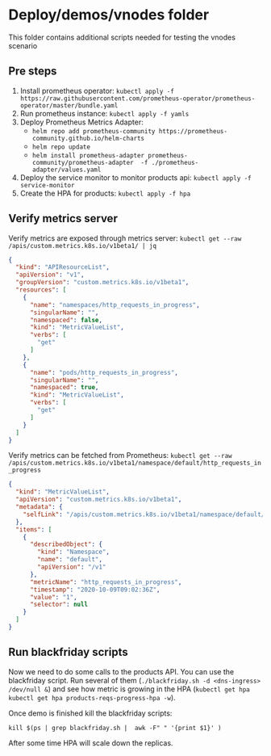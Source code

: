 # Deploy/demos/vnodes folder

This folder contains additional scripts needed for testing the vnodes scenario


## Pre steps

1. Install prometheus operator: `kubectl apply -f https://raw.githubusercontent.com/prometheus-operator/prometheus-operator/master/bundle.yaml`
2. Run prometheus instance: `kubectl apply -f yamls`
3. Deploy Prometheus Metrics Adapter:
    * `helm repo add prometheus-community https://prometheus-community.github.io/helm-charts`
    * `helm repo update`
    * `helm install prometheus-adapter prometheus-community/prometheus-adapter  -f ./prometheus-adapter/values.yaml`
4. Deploy the service monitor to monitor products api: `kubectl apply -f service-monitor`
5. Create the HPA for products: `kubectl apply -f hpa`

## Verify metrics server

Verify metrics are exposed through metrics server: `kubectl get --raw /apis/custom.metrics.k8s.io/v1beta1/ | jq` 

```json
{
  "kind": "APIResourceList",
  "apiVersion": "v1",
  "groupVersion": "custom.metrics.k8s.io/v1beta1",
  "resources": [
    {
      "name": "namespaces/http_requests_in_progress",
      "singularName": "",
      "namespaced": false,
      "kind": "MetricValueList",
      "verbs": [
        "get"
      ]
    },
    {
      "name": "pods/http_requests_in_progress",
      "singularName": "",
      "namespaced": true,
      "kind": "MetricValueList",
      "verbs": [
        "get"
      ]
    }
  ]
}
```

Verify metrics can be fetched from Prometheus: `kubectl get --raw /apis/custom.metrics.k8s.io/v1beta1/namespace/default/http_requests_in_progress`

```json
{
  "kind": "MetricValueList",
  "apiVersion": "custom.metrics.k8s.io/v1beta1",
  "metadata": {
    "selfLink": "/apis/custom.metrics.k8s.io/v1beta1/namespace/default/http_requests_in_progress"
  },
  "items": [
    {
      "describedObject": {
        "kind": "Namespace",
        "name": "default",
        "apiVersion": "/v1"
      },
      "metricName": "http_requests_in_progress",
      "timestamp": "2020-10-09T09:02:36Z",
      "value": "1",
      "selector": null
    }
  ]
}
```

## Run blackfriday scripts

Now we need to do some calls to the products API. You can use the  blackfriday script. Run several of them (`./blackfriday.sh -d <dns-ingress> /dev/null &`) and see how metric is growing in the HPA (`kubectl get hpa kubectl get hpa products-reqs-progress-hpa -w`).

Once demo is finished kill the blackfriday scripts:

`kill $(ps | grep blackfriday.sh |  awk -F" " '{print $1}' )`

After some time HPA will scale down the replicas.